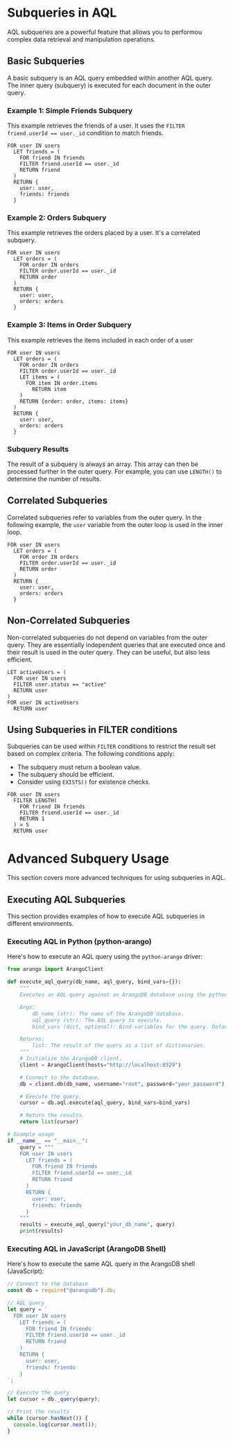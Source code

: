 # Subqueries in AQL

AQL subqueries are a powerful feature that allows you to performou complex data retrieval and manipulation operations.

## Basic Subqueries

A basic subquery is an AQL query embedded within another AQL query. The inner query (subquery) is executed for each document in the outer query.

### Example 1: Simple Friends Subquery

This example retrieves the friends of a user. It uses the `FILTER friend.userId == user._id` condition to match friends.

```aql
FOR user IN users
  LET friends = (
    FOR friend IN friends
    FILTER friend.userId == user._id
    RETURN friend
  )
  RETURN {
    user: user,
    friends: friends
  }
```

### Example 2: Orders Subquery

This example retrieves the orders placed by a user.  It's a correlated subquery.

```aql
FOR user IN users
  LET orders = (
    FOR order IN orders
    FILTER order.userId == user._id
    RETURN order
  )
  RETURN {
    user: user,
    orders: orders
  }
```

### Example 3: Items in Order Subquery

This example retrieves the items included in each order of a user

```aql
FOR user IN users
  LET orders = (
    FOR order IN orders
    FILTER order.userId == user._id
    LET items = (
      FOR item IN order.items
        RETURN item
    )
    RETURN {order: order, items: items}
  )
  RETURN {
    user: user,
    orders: orders
  }
```

### Subquery Results

The result of a subquery is always an array. This array can then be processed further in the outer query. For example, you can use `LENGTH()` to determine the number of results.

## Correlated Subqueries

Correlated subqueries refer to variables from the outer query. In the following example, the `user` variable from the outer loop is used in the inner loop.

```aql
FOR user IN users
  LET orders = (
    FOR order IN orders
    FILTER order.userId == user._id
    RETURN order
  )
  RETURN {
    user: user,
    orders: orders
  }
```

## Non-Correlated Subqueries

Non-correlated subqueries do not depend on variables from the outer query. They are essentially independent queries that are executed once and their result is used in the outer query.  They can be useful, but also less efficient.

```aql
LET activeUsers = (
  FOR user IN users
  FILTER user.status == "active"
  RETURN user
)
FOR user IN activeUsers
  RETURN user
```

## Using Subqueries in FILTER conditions

Subqueries can be used within `FILTER` conditions to restrict the result set based on complex criteria. The following conditions apply:

*   The subquery must return a boolean value.
*   The subquery should be efficient.
*   Consider using `EXISTS()` for existence checks.

```aql
FOR user IN users
  FILTER LENGTH(
    FOR friend IN friends
    FILTER friend.userId == user._id
    RETURN 1
  ) > 5
  RETURN user
```

# Advanced Subquery Usage

This section covers more advanced techniques for using subqueries in AQL.

## Executing AQL Subqueries

This section provides examples of how to execute AQL subqueries in different environments.

### Executing AQL in Python (python-arango)

Here's how to execute an AQL query using the `python-arango` driver:

```python
from arango import ArangoClient

def execute_aql_query(db_name, aql_query, bind_vars={}):
    """
    Executes an AQL query against an ArangoDB database using the python-arango driver.

    Args:
        db_name (str): The name of the ArangoDB database.
        aql_query (str): The AQL query to execute.
        bind_vars (dict, optional): Bind variables for the query. Defaults to {}.

    Returns:
        list: The result of the query as a list of dictionaries.
    """
    # Initialize the ArangoDB client.
    client = ArangoClient(hosts="http://localhost:8529")

    # Connect to the database.
    db = client.db(db_name, username="root", password="your_password")

    # Execute the query.
    cursor = db.aql.execute(aql_query, bind_vars=bind_vars)

    # Return the results.
    return list(cursor)

# Example usage
if __name__ == "__main__":
    query = """
    FOR user IN users
      LET friends = (
        FOR friend IN friends
        FILTER friend.userId == user._id
        RETURN friend
      )
      RETURN {
        user: user,
        friends: friends
      }
    """
    results = execute_aql_query("your_db_name", query)
    print(results)
```

### Executing AQL in JavaScript (ArangoDB Shell)

Here's how to execute the same AQL query in the ArangoDB shell (JavaScript):

```javascript
// Connect to the database
const db = require("@arangodb").db;

// AQL query
let query = `
  FOR user IN users
    LET friends = (
      FOR friend IN friends
      FILTER friend.userId == user._id
      RETURN friend
    )
    RETURN {
      user: user,
      friends: friends
    }
`;

// Execute the query
let cursor = db._query(query);

// Print the results
while (cursor.hasNext()) {
  console.log(cursor.next());
}
```
